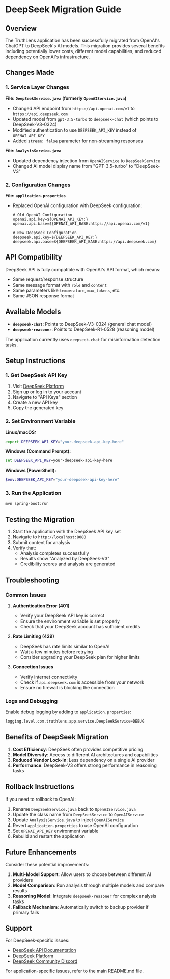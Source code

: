 # DeepSeek Migration Guide

## Overview

The TruthLens application has been successfully migrated from OpenAI's ChatGPT to DeepSeek's AI models. This migration provides several benefits including potentially lower costs, different model capabilities, and reduced dependency on OpenAI's infrastructure.

## Changes Made

### 1. Service Layer Changes

**File: `DeepSeekService.java` (formerly `OpenAIService.java`)**
- Changed API endpoint from `https://api.openai.com/v1` to `https://api.deepseek.com`
- Updated model from `gpt-3.5-turbo` to `deepseek-chat` (which points to DeepSeek-V3-0324)
- Modified authentication to use `DEEPSEEK_API_KEY` instead of `OPENAI_API_KEY`
- Added `stream: false` parameter for non-streaming responses

**File: `AnalysisService.java`**
- Updated dependency injection from `OpenAIService` to `DeepSeekService`
- Changed AI model display name from "GPT-3.5-turbo" to "DeepSeek-V3"

### 2. Configuration Changes

**File: `application.properties`**
- Replaced OpenAI configuration with DeepSeek configuration:
  ```properties
  # Old OpenAI Configuration
  openai.api.key=${OPENAI_API_KEY:}
  openai.api.base=${OPENAI_API_BASE:https://api.openai.com/v1}
  
  # New DeepSeek Configuration
  deepseek.api.key=${DEEPSEEK_API_KEY:}
  deepseek.api.base=${DEEPSEEK_API_BASE:https://api.deepseek.com}
  ```

## API Compatibility

DeepSeek API is fully compatible with OpenAI's API format, which means:
- Same request/response structure
- Same message format with `role` and `content`
- Same parameters like `temperature`, `max_tokens`, etc.
- Same JSON response format

## Available Models

- **`deepseek-chat`**: Points to DeepSeek-V3-0324 (general chat model)
- **`deepseek-reasoner`**: Points to DeepSeek-R1-0528 (reasoning model)

The application currently uses `deepseek-chat` for misinformation detection tasks.

## Setup Instructions

### 1. Get DeepSeek API Key

1. Visit [DeepSeek Platform](https://platform.deepseek.com/)
2. Sign up or log in to your account
3. Navigate to "API Keys" section
4. Create a new API key
5. Copy the generated key

### 2. Set Environment Variable

**Linux/macOS:**
```bash
export DEEPSEEK_API_KEY="your-deepseek-api-key-here"
```

**Windows (Command Prompt):**
```cmd
set DEEPSEEK_API_KEY=your-deepseek-api-key-here
```

**Windows (PowerShell):**
```powershell
$env:DEEPSEEK_API_KEY="your-deepseek-api-key-here"
```

### 3. Run the Application

```bash
mvn spring-boot:run
```

## Testing the Migration

1. Start the application with the DeepSeek API key set
2. Navigate to `http://localhost:8080`
3. Submit content for analysis
4. Verify that:
   - Analysis completes successfully
   - Results show "Analyzed by DeepSeek-V3"
   - Credibility scores and analysis are generated

## Troubleshooting

### Common Issues

1. **Authentication Error (401)**
   - Verify your DeepSeek API key is correct
   - Ensure the environment variable is set properly
   - Check that your DeepSeek account has sufficient credits

2. **Rate Limiting (429)**
   - DeepSeek has rate limits similar to OpenAI
   - Wait a few minutes before retrying
   - Consider upgrading your DeepSeek plan for higher limits

3. **Connection Issues**
   - Verify internet connectivity
   - Check if `api.deepseek.com` is accessible from your network
   - Ensure no firewall is blocking the connection

### Logs and Debugging

Enable debug logging by adding to `application.properties`:
```properties
logging.level.com.truthlens.app.service.DeepSeekService=DEBUG
```

## Benefits of DeepSeek Migration

1. **Cost Efficiency**: DeepSeek often provides competitive pricing
2. **Model Diversity**: Access to different AI architectures and capabilities
3. **Reduced Vendor Lock-in**: Less dependency on a single AI provider
4. **Performance**: DeepSeek-V3 offers strong performance in reasoning tasks

## Rollback Instructions

If you need to rollback to OpenAI:

1. Rename `DeepSeekService.java` back to `OpenAIService.java`
2. Update the class name from `DeepSeekService` to `OpenAIService`
3. Update `AnalysisService.java` to inject `OpenAIService`
4. Revert `application.properties` to use OpenAI configuration
5. Set `OPENAI_API_KEY` environment variable
6. Rebuild and restart the application

## Future Enhancements

Consider these potential improvements:

1. **Multi-Model Support**: Allow users to choose between different AI providers
2. **Model Comparison**: Run analysis through multiple models and compare results
3. **Reasoning Model**: Integrate `deepseek-reasoner` for complex analysis tasks
4. **Fallback Mechanism**: Automatically switch to backup provider if primary fails

## Support

For DeepSeek-specific issues:
- [DeepSeek API Documentation](https://api-docs.deepseek.com/)
- [DeepSeek Platform](https://platform.deepseek.com/)
- [DeepSeek Community Discord](https://discord.gg/deepseek)

For application-specific issues, refer to the main README.md file.

